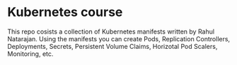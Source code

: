 # Kubernetes course
This repo cosists a collection of Kubernetes manifests written by Rahul Natarajan. Using the manifests you can create Pods, Replication Controllers, Deployments, Secrets, Persistent Volume Claims, Horizotal Pod Scalers, Monitoring, etc. 
